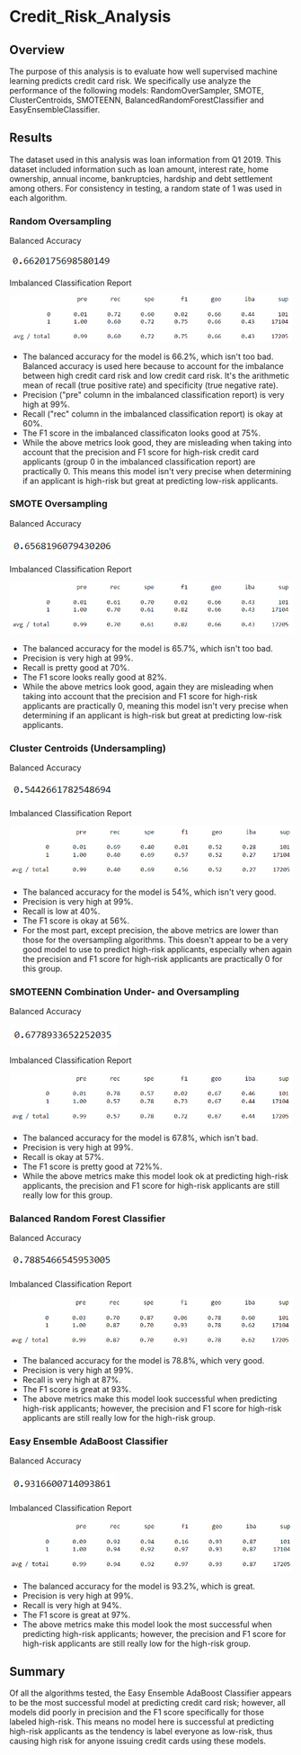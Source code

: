 # Credit_Risk_Analysis

## Overview

The purpose of this analysis is to evaluate how well supervised machine learning predicts credit card risk.  We specifically use analyze the performance of the following models:  RandomOverSampler, SMOTE, ClusterCentroids, SMOTEENN, BalancedRandomForestClassifier and EasyEnsembleClassifier.

## Results

The dataset used in this analysis was loan information from Q1 2019.  This dataset included information such as loan amount, interest rate, home ownership, annual income, bankruptcies, hardship and debt settlement among others.  For consistency in testing, a random state of 1 was used in each algorithm.

### Random Oversampling

Balanced Accuracy

![ROS Balanced Accuracy](https://github.com/mshideler/Credit_Risk_Analysis/blob/main/Resources/ros_acc.PNG)

Imbalanced Classification Report

![ROS ICR](https://github.com/mshideler/Credit_Risk_Analysis/blob/main/Resources/ros_icr.png)

- The balanced accuracy for the model is 66.2%, which isn't too bad.  Balanced accuracy is used here because to account for the imbalance between high credit card risk and low credit card risk.  It's the arithmetic mean of recall (true positive rate) and specificity (true negative rate).
- Precision ("pre" column in the imbalanced classification report) is very high at 99%.
- Recall ("rec" column in the imbalanced classification report) is okay at 60%.
- The F1 score in the imbalanced classificaton looks good at 75%.
- While the above metrics look good, they are misleading when taking into account that the precision and F1 score for high-risk credit card applicants (group 0 in the imbalanced classification report) are practically 0.  This means this model isn't very precise when determining if an applicant is high-risk but great at predicting low-risk applicants.

### SMOTE Oversampling

Balanced Accuracy

![SMOTE Balanced Accuracy](https://github.com/mshideler/Credit_Risk_Analysis/blob/main/Resources/smote_acc.PNG)

Imbalanced Classification Report

![SMOTE ICR](https://github.com/mshideler/Credit_Risk_Analysis/blob/main/Resources/smote_icr.PNG)

- The balanced accuracy for the model is 65.7%, which isn't too bad.
- Precision is very high at 99%.
- Recall is pretty good at 70%.
- The F1 score looks really good at 82%.
- While the above metrics look good, again they are misleading when taking into account that the precision and F1 score for high-risk applicants are practically 0, meaning this model isn't very precise when determining if an applicant is high-risk but great at predicting low-risk applicants.

### Cluster Centroids (Undersampling)

Balanced Accuracy

![CC Balanced Accuracy](https://github.com/mshideler/Credit_Risk_Analysis/blob/main/Resources/cc_acc.PNG)

Imbalanced Classification Report

![CC ICR](https://github.com/mshideler/Credit_Risk_Analysis/blob/main/Resources/cc_icr.PNG)

- The balanced accuracy for the model is 54%, which isn't very good.
- Precision is very high at 99%.
- Recall is low at 40%.
- The F1 score is okay at 56%.
- For the most part, except precision, the above metrics are lower than those for the oversampling algorithms.  This doesn't appear to be a very good model to use to predict high-risk applicants, especially when again the precision and F1 score for high-risk applicants are practically 0 for this group.

### SMOTEENN Combination Under- and Oversampling

Balanced Accuracy

![SMOTEENN Balanced Accuracy](https://github.com/mshideler/Credit_Risk_Analysis/blob/main/Resources/smoteenn_acc.PNG)

Imbalanced Classification Report

![SMOTEENN ICR](https://github.com/mshideler/Credit_Risk_Analysis/blob/main/Resources/smoteenn_icr.PNG)

- The balanced accuracy for the model is 67.8%, which isn't bad.
- Precision is very high at 99%.
- Recall is okay at 57%.
- The F1 score is pretty good at 72%%.
- While the above metrics make this model look ok at predicting high-risk applicants, the precision and F1 score for high-risk applicants are still really low for this group.

### Balanced Random Forest Classifier

Balanced Accuracy

![BFR Balanced Accuracy](https://github.com/mshideler/Credit_Risk_Analysis/blob/main/Resources/brf_acc.PNG)

Imbalanced Classification Report

![BFR ICR](https://github.com/mshideler/Credit_Risk_Analysis/blob/main/Resources/bfr_icr.PNG)

- The balanced accuracy for the model is 78.8%, which very good.
- Precision is very high at 99%.
- Recall is very high at 87%.
- The F1 score is great at 93%.
- The above metrics make this model look successful when predicting high-risk applicants; however, the precision and F1 score for high-risk applicants are still really low for the high-risk group.

### Easy Ensemble AdaBoost Classifier

Balanced Accuracy

![EEC Balanced Accuracy](https://github.com/mshideler/Credit_Risk_Analysis/blob/main/Resources/eec_acc.PNG)

Imbalanced Classification Report

![EEC ICR](https://github.com/mshideler/Credit_Risk_Analysis/blob/main/Resources/eec_icr.PNG)

- The balanced accuracy for the model is 93.2%, which is great.
- Precision is very high at 99%.
- Recall is very high at 94%.
- The F1 score is great at 97%.
- The above metrics make this model look the most successful when predicting high-risk applicants; however, the precision and F1 score for high-risk applicants are still really low for the high-risk group.

## Summary

Of all the algorithms tested, the Easy Ensemble AdaBoost Classifier appears to be the most successful model at predicting credit card risk; however, all models did poorly in precision and the F1 score specifically for those labeled high-risk.  This means no model here is successful at predicting high-risk applicants as the tendency is label everyone as low-risk, thus causing high risk for anyone issuing credit cards using these models.